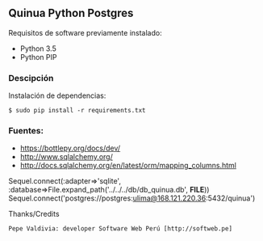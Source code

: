 ## Quinua Python Postgres

Requisitos de software previamente instalado:

+ Python 3.5
+ Python PIP

### Descipción

Instalación de dependencias:

	$ sudo pip install -r requirements.txt

### Fuentes:

+ https://bottlepy.org/docs/dev/
+ http://www.sqlalchemy.org/
+ http://docs.sqlalchemy.org/en/latest/orm/mapping_columns.html

Sequel.connect(:adapter=>'sqlite', :database=>File.expand_path('../../../db/db_quinua.db', __FILE__))
Sequel.connect('postgres://postgres:ulima@168.121.220.36:5432/quinua')

Thanks/Credits

    Pepe Valdivia: developer Software Web Perú [http://softweb.pe]
